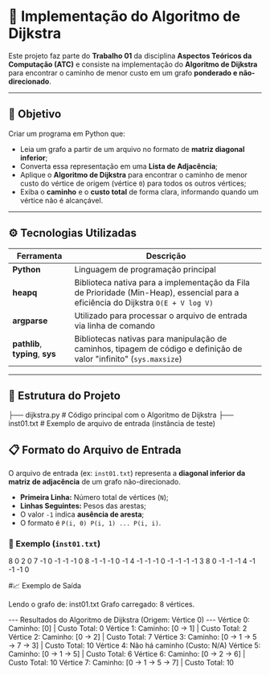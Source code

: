 # 💾 Implementação do Algoritmo de Dijkstra

Este projeto faz parte do **Trabalho 01** da disciplina **Aspectos Teóricos da Computação (ATC)** e consiste na implementação do **Algoritmo de Dijkstra** para encontrar o caminho de menor custo em um grafo **ponderado e não-direcionado**.

---

## 🎯 Objetivo

Criar um programa em Python que:

- Leia um grafo a partir de um arquivo no formato de **matriz diagonal inferior**;
- Converta essa representação em uma **Lista de Adjacência**;
- Aplique o **Algoritmo de Dijkstra** para encontrar o caminho de menor custo do vértice de origem (vértice `0`) para todos os outros vértices;
- Exiba o **caminho** e o **custo total** de forma clara, informando quando um vértice não é alcançável.

---

## ⚙️ Tecnologias Utilizadas

| Ferramenta | Descrição |
|-------------|------------|
| **Python** | Linguagem de programação principal |
| **heapq** | Biblioteca nativa para a implementação da Fila de Prioridade (Min-Heap), essencial para a eficiência do Dijkstra `O(E + V log V)` |
| **argparse** | Utilizado para processar o arquivo de entrada via linha de comando |
| **pathlib**, **typing**, **sys** | Bibliotecas nativas para manipulação de caminhos, tipagem de código e definição de valor "infinito" (`sys.maxsize`) |

---

## 📂 Estrutura do Projeto

├── dijkstra.py # Código principal com o Algoritmo de Dijkstra
├── inst01.txt # Exemplo de arquivo de entrada (instância de teste)

## 📋 Formato do Arquivo de Entrada

O arquivo de entrada (ex: `inst01.txt`) representa a **diagonal inferior da matriz de adjacência** de um grafo não-direcionado.

- **Primeira Linha:** Número total de vértices (`N`);
- **Linhas Seguintes:** Pesos das arestas;
- O valor `-1` indica **ausência de aresta**;
- O formato é `P(i, 0) P(i, 1) ... P(i, i)`.

### 🧾 Exemplo (`inst01.txt`)
8
 0
 2  0
 7 -1  0
-1 -1 -1  0
 8 -1 -1 -1  0
-1  4 -1 -1 -1  0
-1 -1 -1 -1  3  8  0
-1 -1 -1  4 -1 -1 -1  0

#📈 Exemplo de Saída

Lendo o grafo de: inst01.txt
Grafo carregado: 8 vértices.

--- Resultados do Algoritmo de Dijkstra (Origem: Vértice 0) ---
Vértice 0: Caminho: [0] | Custo Total: 0
Vértice 1: Caminho: [0 -> 1] | Custo Total: 2
Vértice 2: Caminho: [0 -> 2] | Custo Total: 7
Vértice 3: Caminho: [0 -> 1 -> 5 -> 7 -> 3] | Custo Total: 10
Vértice 4: Não há caminho (Custo: N/A)
Vértice 5: Caminho: [0 -> 1 -> 5] | Custo Total: 6
Vértice 6: Caminho: [0 -> 2 -> 6] | Custo Total: 10
Vértice 7: Caminho: [0 -> 1 -> 5 -> 7] | Custo Total: 10
